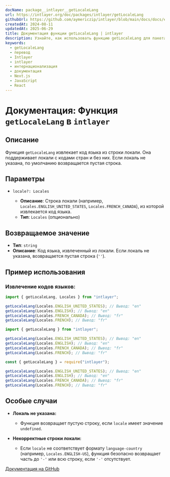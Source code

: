 ```yaml
---
docName: package__intlayer__getLocaleLang
url: https://intlayer.org/doc/packages/intlayer/getLocaleLang
githubUrl: https://github.com/aymericzip/intlayer/blob/main/docs/docs/en/packages/intlayer/getLocaleLang.md
createdAt: 2024-08-11
updatedAt: 2025-06-29
title: Документация функции getLocaleLang | intlayer
description: Узнайте, как использовать функцию getLocaleLang для пакета intlayer
keywords:
  - getLocaleLang
  - перевод
  - Intlayer
  - intlayer
  - интернационализация
  - документация
  - Next.js
  - JavaScript
  - React
---
```


# Документация: Функция `getLocaleLang` в `intlayer`

## Описание

Функция `getLocaleLang` извлекает код языка из строки локали. Она поддерживает локали с кодами стран и без них. Если локаль не указана, по умолчанию возвращается пустая строка.

## Параметры

- `locale?: Locales`

  - **Описание**: Строка локали (например, `Locales.ENGLISH_UNITED_STATES`, `Locales.FRENCH_CANADA`), из которой извлекается код языка.
  - **Тип**: `Locales` (опционально)

## Возвращаемое значение

- **Тип**: `string`
- **Описание**: Код языка, извлеченный из локали. Если локаль не указана, возвращается пустая строка (`''`).

## Пример использования

### Извлечение кодов языков:

```typescript codeFormat="typescript"
import { getLocaleLang, Locales } from "intlayer";

getLocaleLang(Locales.ENGLISH_UNITED_STATES); // Вывод: "en"
getLocaleLang(Locales.ENGLISH); // Вывод: "en"
getLocaleLang(Locales.FRENCH_CANADA); // Вывод: "fr"
getLocaleLang(Locales.FRENCH); // Вывод: "fr"
```

```javascript codeFormat="esm"
import { getLocaleLang } from "intlayer";

getLocaleLang(Locales.ENGLISH_UNITED_STATES); // Вывод: "en"
getLocaleLang(Locales.ENGLISH); // Вывод: "en"
getLocaleLang(Locales.FRENCH_CANADA); // Вывод: "fr"
getLocaleLang(Locales.FRENCH); // Вывод: "fr"
```

```javascript codeFormat="commonjs"
const { getLocaleLang } = require("intlayer");

getLocaleLang(Locales.ENGLISH_UNITED_STATES); // Вывод: "en"
getLocaleLang(Locales.ENGLISH); // Вывод: "en"
getLocaleLang(Locales.FRENCH_CANADA); // Вывод: "fr"
getLocaleLang(Locales.FRENCH); // Вывод: "fr"
```

## Особые случаи

- **Локаль не указана:**

  - Функция возвращает пустую строку, если `locale` имеет значение `undefined`.

- **Некорректные строки локали:**
  - Если `locale` не соответствует формату `language-country` (например, `Locales.ENGLISH-US`), функция безопасно возвращает часть до `'-'` или всю строку, если `'-'` отсутствует.

[Документация на GitHub](https://github.com/aymericzip/intlayer/blob/main/docs/docs/ru/getLocaleLang.md)
